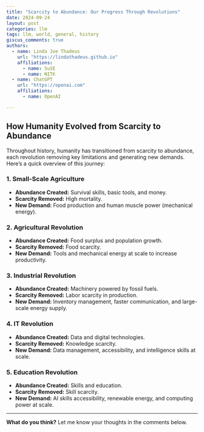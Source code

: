 ```yaml
---
title: "Scarcity to Abundance: Our Progress Through Revolutions"
date: 2024-09-24
layout: post
categories: llm
tags: llm, world, general, history
giscus_comments: true
authors:
  - name: Linda Joe Thadeus
    url: "https://lindathadeus.github.io"
    affiliations:
      - name: SuSE
      - name: NITK
  - name: ChatGPT
    url: "https://openai.com"
    affiliations:
      - name: OpenAI

---
```


## How Humanity Evolved from Scarcity to Abundance

Throughout history, humanity has transitioned from scarcity to abundance, each revolution removing key limitations and generating new demands. Here’s a quick overview of this journey:

### 1. Small-Scale Agriculture
- **Abundance Created:** Survival skills, basic tools, and money.
- **Scarcity Removed:** High mortality.
- **New Demand:** Food production and human muscle power (mechanical energy).

### 2. Agricultural Revolution
- **Abundance Created:** Food surplus and population growth.
- **Scarcity Removed:** Food scarcity.
- **New Demand:** Tools and mechanical energy at scale to increase productivity.

### 3. Industrial Revolution
- **Abundance Created:** Machinery powered by fossil fuels.
- **Scarcity Removed:** Labor scarcity in production.
- **New Demand:** Inventory management, faster communication, and large-scale energy supply.

### 4. IT Revolution
- **Abundance Created:** Data and digital technologies.
- **Scarcity Removed:** Knowledge scarcity.
- **New Demand:** Data management, accessibility, and intelligence skills at scale.

### 5. Education Revolution
- **Abundance Created:** Skills and education.
- **Scarcity Removed:** Skill scarcity.
- **New Demand:** AI skills accessibility, renewable energy, and computing power at scale.

---

**What do you think?** Let me know your thoughts in the comments below.
